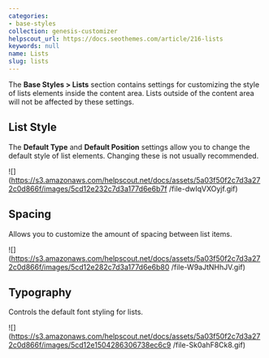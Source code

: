 ```yaml
---
categories:
- base-styles
collection: genesis-customizer
helpscout_url: https://docs.seothemes.com/article/216-lists
keywords: null
name: Lists
slug: lists
---
```

The  **Base Styles > Lists** section contains settings for customizing the
style of lists elements inside the content area. Lists outside of the content
area will not be affected by these settings.

## List Style

The **Default Type** and **Default Position** settings allow you to change the
default style of list elements. Changing these is not usually recommended.

![](https://s3.amazonaws.com/helpscout.net/docs/assets/5a03f50f2c7d3a272c0d866f/images/5cd12e232c7d3a177d6e6b7f
/file-dwIqVXOyjf.gif)  

## Spacing

Allows you to customize the amount of spacing between list items.

![](https://s3.amazonaws.com/helpscout.net/docs/assets/5a03f50f2c7d3a272c0d866f/images/5cd12e282c7d3a177d6e6b80
/file-W9aJtNHhJV.gif)

## Typography

Controls the default font styling for lists.

![](https://s3.amazonaws.com/helpscout.net/docs/assets/5a03f50f2c7d3a272c0d866f/images/5cd12e1504286306738ec6c9
/file-Sk0ahF8Ck8.gif)

